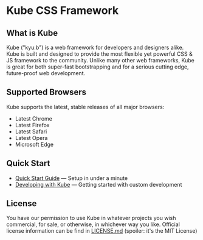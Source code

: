 # Kube CSS Framework

## What is Kube

Kube ("kyu:b") is a web framework for developers and designers alike. 
Kube is built and designed to provide the most flexible yet powerful CSS & JS framework to the community. 
Unlike many other web frameworks, Kube is great for both super-fast bootstrapping and for a serious cutting edge, future-proof web development.

## Supported Browsers 

Kube supports the latest, stable releases of all major browsers:

- Latest Chrome
- Latest Firefox
- Latest Safari
- Latest Opera
- Microsoft Edge

## Quick Start
- [Quick Start Guide](https://imperavi.com/kube/docs/get-started/quick-start/) — Setup in under a minute
- [Developing with Kube](https://imperavi.com/kube/docs/get-started/quick-start/#s-sass-development-with-kube) — Getting started with custom development

## License
You have our permission to use Kube in whatever projects you wish commercial, for sale, or otherwise, in whichever way you like. Official license information can be find in [LICENSE.md](LICENSE.md) (spoiler: it's the MIT License)
